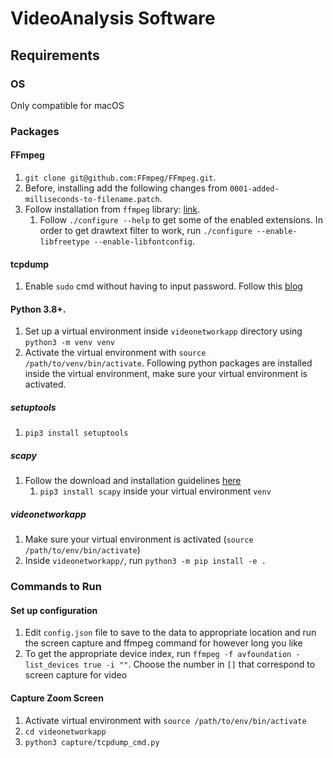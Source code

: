 # VideoAnalysis Software

## Requirements

### OS
Only compatible for macOS

### Packages

#### FFmpeg 
1. `git clone git@github.com:FFmpeg/FFmpeg.git`.
2. Before, installing add the following changes from `0001-added-milliseconds-to-filename.patch`.
3. Follow installation from `ffmpeg` library: [link](git@github.com:FFmpeg/FFmpeg.git). 
    1. Follow `./configure --help` to get some of the enabled extensions. In order to get drawtext filter to work, run `./configure --enable-libfreetype --enable-libfontconfig`. 

#### tcpdump
1. Enable `sudo` cmd without having to input password. Follow this [blog](http://www.linuxtechnotes.com/2015/10/how-to-give-sudo-access-to-user-run.html) 

#### Python 3.8+.
1. Set up a virtual environment inside `videonetworkapp` directory using `python3 -m venv venv`
2. Activate the virtual environment with `source /path/to/venv/bin/activate`. Following python packages are installed inside the virtual environment, make sure your virtual environment is activated.

##### setuptools 
1. `pip3 install setuptools`

##### scapy
1. Follow the download and installation guidelines [here](https://scapy.readthedocs.io/en/latest/installation.html#installing-scapy-v2-x)
    1. `pip3 install scapy` inside your virtual environment `venv`

##### videonetworkapp
1. Make sure your virtual environment is activated (`source /path/to/env/bin/activate`)
2. Inside `videonetworkapp/`, run `python3 -m pip install -e .`

### Commands to Run

#### Set up configuration
1. Edit `config.json` file to save to the data to appropriate location and run the screen capture and ffmpeg command for however long you like
2. To get the appropriate device index, run `ffmpeg -f avfoundation -list_devices true -i ""`. Choose the number in `[]` that correspond to screen capture for video

#### Capture Zoom Screen
1. Activate virtual environment with `source /path/to/env/bin/activate`
2. `cd videonetworkapp` 
3. `python3 capture/tcpdump_cmd.py`
